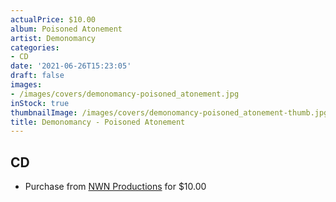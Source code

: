 ```yaml
---
actualPrice: $10.00
album: Poisoned Atonement
artist: Demonomancy
categories:
- CD
date: '2021-06-26T15:23:05'
draft: false
images:
- /images/covers/demonomancy-poisoned_atonement.jpg
inStock: true
thumbnailImage: /images/covers/demonomancy-poisoned_atonement-thumb.jpg
title: Demonomancy - Poisoned Atonement
---
```


## CD
* Purchase from [NWN Productions](http://shop.nwnprod.com/index.php?route=product/product&path=93&product_id=5870&sort=pd.name&order=ASC) for $10.00
